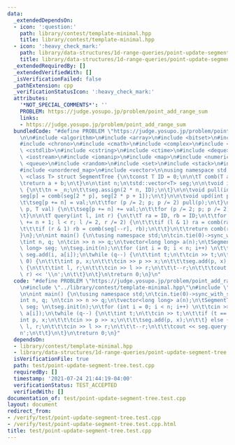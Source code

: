 ```yaml
---
data:
  _extendedDependsOn:
  - icon: ':question:'
    path: library/contest/template-minimal.hpp
    title: library/contest/template-minimal.hpp
  - icon: ':heavy_check_mark:'
    path: library/data-structures/1d-range-queries/point-update-segment-tree.hpp
    title: library/data-structures/1d-range-queries/point-update-segment-tree.hpp
  _extendedRequiredBy: []
  _extendedVerifiedWith: []
  _isVerificationFailed: false
  _pathExtension: cpp
  _verificationStatusIcon: ':heavy_check_mark:'
  attributes:
    '*NOT_SPECIAL_COMMENTS*': ''
    PROBLEM: https://judge.yosupo.jp/problem/point_add_range_sum
    links:
    - https://judge.yosupo.jp/problem/point_add_range_sum
  bundledCode: "#define PROBLEM \"https://judge.yosupo.jp/problem/point_add_range_sum\"\
    \n\n#include <algorithm>\n#include <array>\n#include <bitset>\n#include <cassert>\n\
    #include <chrono>\n#include <cmath>\n#include <complex>\n#include <cstdio>\n#include\
    \ <cstdlib>\n#include <cstring>\n#include <ctime>\n#include <deque>\n#include\
    \ <iostream>\n#include <iomanip>\n#include <map>\n#include <numeric>\n#include\
    \ <queue>\n#include <random>\n#include <set>\n#include <stack>\n#include <string>\n\
    #include <unordered_map>\n#include <vector>\n\nusing namespace std;\n\ntemplate\
    \ <class T> struct SegmentTree {\n\tconst T ID = 0;\n\n\tT comb(T a, T b) {\n\t\
    \treturn a + b;\n\t}\n\n\tint n;\n\tstd::vector<T> seg;\n\n\tvoid init(int _n)\
    \ {\n\t\tn = _n;\n\t\tseg.assign(2 * n, ID);\n\t}\n\n\tvoid pull(int p) {\n\t\t\
    seg[p] = comb(seg[2 * p], seg[2 * p + 1]);\n\t}\n\n\tvoid upd(int p, T val) {\n\
    \t\tseg[p += n] = val;\n\t\tfor (p /= 2; p; p /= 2) pull(p);\n\t}\n\n\tvoid add(int\
    \ p, T val) {\n\t\tseg[p += n] += val;\n\t\tfor (p /= 2; p; p /= 2) pull(p);\n\
    \t}\n\n\tT query(int l, int r) {\n\t\tT ra = ID, rb = ID;\n\t\tfor (l += n, r\
    \ += n + 1; l < r; l /= 2, r /= 2) {\n\t\t\tif (l & 1) ra = comb(ra, seg[l++]);\n\
    \t\t\tif (r & 1) rb = comb(seg[--r], rb);\n\t\t}\n\t\treturn comb(ra, rb);\n\t\
    }\n};\n\nint main() {\n\tusing namespace std;\n\tcin.tie(0)->sync_with_stdio(0);\n\
    \tint n, q; \n\tcin >> n >> q;\n\tvector<long long> a(n);\n\tSegmentTree<long\
    \ long> seg; \n\tseg.init(n);\n\tfor (int i = 0; i < n; i++) \n\t\tcin >> a[i],\
    \ seg.add(i, a[i]);\n\twhile (q--) {\n\t\tint t;\n\t\tcin >> t;\n\t\tif (t ==\
    \ 0) {\n\t\t\tint p, x;\n\t\t\tcin >> p >> x;\n\t\t\tseg.add(p, x);\n\t\t} else\
    \ {\n\t\t\tint l, r;\n\t\t\tcin >> l >> r;\n\t\t\t--r;\n\t\t\tcout << seg.query(l,\
    \ r) << '\\n';\n\t\t}\n\t}\n\treturn 0;\n}\n"
  code: "#define PROBLEM \"https://judge.yosupo.jp/problem/point_add_range_sum\"\n\
    \n#include \"../library/contest/template-minimal.hpp\"\n#include \"../library/data-structures/1d-range-queries/point-update-segment-tree.hpp\"\
    \n\nint main() {\n\tusing namespace std;\n\tcin.tie(0)->sync_with_stdio(0);\n\t\
    int n, q; \n\tcin >> n >> q;\n\tvector<long long> a(n);\n\tSegmentTree<long long>\
    \ seg; \n\tseg.init(n);\n\tfor (int i = 0; i < n; i++) \n\t\tcin >> a[i], seg.add(i,\
    \ a[i]);\n\twhile (q--) {\n\t\tint t;\n\t\tcin >> t;\n\t\tif (t == 0) {\n\t\t\t\
    int p, x;\n\t\t\tcin >> p >> x;\n\t\t\tseg.add(p, x);\n\t\t} else {\n\t\t\tint\
    \ l, r;\n\t\t\tcin >> l >> r;\n\t\t\t--r;\n\t\t\tcout << seg.query(l, r) << '\\\
    n';\n\t\t}\n\t}\n\treturn 0;\n}"
  dependsOn:
  - library/contest/template-minimal.hpp
  - library/data-structures/1d-range-queries/point-update-segment-tree.hpp
  isVerificationFile: true
  path: test/point-update-segment-tree.test.cpp
  requiredBy: []
  timestamp: '2021-07-24 21:44:19-04:00'
  verificationStatus: TEST_ACCEPTED
  verifiedWith: []
documentation_of: test/point-update-segment-tree.test.cpp
layout: document
redirect_from:
- /verify/test/point-update-segment-tree.test.cpp
- /verify/test/point-update-segment-tree.test.cpp.html
title: test/point-update-segment-tree.test.cpp
---
```

